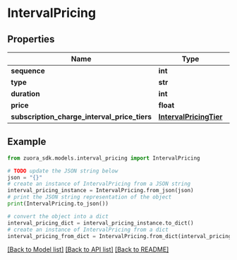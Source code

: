 # IntervalPricing


## Properties

Name | Type | Description | Notes
------------ | ------------- | ------------- | -------------
**sequence** | **int** |  | [optional] 
**type** | **str** |  | [optional] 
**duration** | **int** |  | [optional] 
**price** | **float** |  | [optional] 
**subscription_charge_interval_price_tiers** | [**IntervalPricingTier**](IntervalPricingTier.md) |  | [optional] 

## Example

```python
from zuora_sdk.models.interval_pricing import IntervalPricing

# TODO update the JSON string below
json = "{}"
# create an instance of IntervalPricing from a JSON string
interval_pricing_instance = IntervalPricing.from_json(json)
# print the JSON string representation of the object
print(IntervalPricing.to_json())

# convert the object into a dict
interval_pricing_dict = interval_pricing_instance.to_dict()
# create an instance of IntervalPricing from a dict
interval_pricing_from_dict = IntervalPricing.from_dict(interval_pricing_dict)
```
[[Back to Model list]](../README.md#documentation-for-models) [[Back to API list]](../README.md#documentation-for-api-endpoints) [[Back to README]](../README.md)


